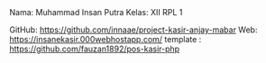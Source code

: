 <tr>Nama: Muhammad Insan Putra</tr>
<tr>Kelas: XII RPL 1</tr>

GitHub: https://github.com/innaae/project-kasir-anjay-mabar
Web: https://insanekasir.000webhostapp.com/
template : https://github.com/fauzan1892/pos-kasir-php
